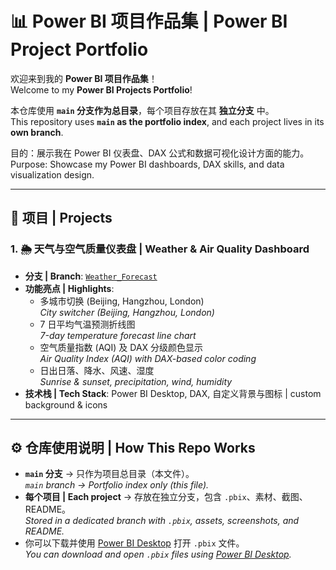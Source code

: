 # 📊 Power BI 项目作品集 | Power BI Project Portfolio

欢迎来到我的 **Power BI 项目作品集**！  
Welcome to my **Power BI Projects Portfolio**!  

本仓库使用 **`main` 分支作为总目录**，每个项目存放在其 **独立分支** 中。  
This repository uses **`main` as the portfolio index**, and each project lives in its **own branch**.  

目的：展示我在 Power BI 仪表盘、DAX 公式和数据可视化设计方面的能力。  
Purpose: Showcase my Power BI dashboards, DAX skills, and data visualization design.  

---

## 🔹 项目 | Projects

### 1. 🌦️ 天气与空气质量仪表盘 | Weather & Air Quality Dashboard
- **分支 | Branch**: [`Weather_Forecast`](https://github.com/g-Sophia-ly/Power-BI-Project/tree/Weather_Forecast)  
- **功能亮点 | Highlights**:
  - 多城市切换 (Beijing, Hangzhou, London)  
    *City switcher (Beijing, Hangzhou, London)*
  - 7 日平均气温预测折线图  
    *7-day temperature forecast line chart*
  - 空气质量指数 (AQI) 及 DAX 分级颜色显示  
    *Air Quality Index (AQI) with DAX-based color coding*
  - 日出日落、降水、风速、湿度  
    *Sunrise & sunset, precipitation, wind, humidity*
- **技术栈 | Tech Stack**: Power BI Desktop, DAX, 自定义背景与图标 | custom background & icons  

---

## ⚙️ 仓库使用说明 | How This Repo Works
- **`main` 分支** → 只作为项目总目录（本文件）。  
  *`main` branch → Portfolio index only (this file).*  
- **每个项目 | Each project** → 存放在独立分支，包含 `.pbix`、素材、截图、README。  
  *Stored in a dedicated branch with `.pbix`, assets, screenshots, and README.*  
- 你可以下载并使用 [Power BI Desktop](https://powerbi.microsoft.com/desktop/) 打开 `.pbix` 文件。  
  *You can download and open `.pbix` files using [Power BI Desktop](https://powerbi.microsoft.com/desktop/).*  

